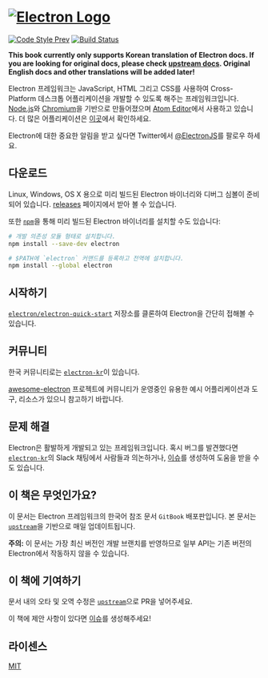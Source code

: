 # [![Electron Logo](http://electron.atom.io/images/electron-logo.svg)](http://electron.atom.io/)

[![Code Style Prev](https://img.shields.io/badge/code%20style-prev-32c8fc.svg?style=flat-square)](https://github.com/preco21/eslint-config-prev)
[![Build Status](https://img.shields.io/travis/preco21/electron-docs/source.svg?style=flat-square)](https://travis-ci.org/preco21/electron-docs)

**This book currently only supports Korean translation of Electron docs. If you are looking for original docs, please check [upstream docs](https://github.com/electron/electron/blob/master/docs/README.md). Original English docs and other translations will be added later!**

Electron 프레임워크는 JavaScript, HTML 그리고 CSS를 사용하여 Cross-Platform 데스크톱 어플리케이션을 개발할 수 있도록 해주는 프레임워크입니다. [Node.js](https://nodejs.org/)와 [Chromium](http://www.chromium.org)을 기반으로 만들어졌으며 [Atom Editor](https://github.com/atom/atom)에서 사용하고 있습니다. 더 많은 어플리케이션은 [이곳](http://electron.atom.io/apps)에서 확인하세요.

Electron에 대한 중요한 알림을 받고 싶다면 Twitter에서 [@ElectronJS](https://twitter.com/electronjs)를 팔로우 하세요.

## 다운로드

Linux, Windows, OS X 용으로 미리 빌드된 Electron 바이너리와 디버그 심볼이 준비되어 있습니다. [releases](https://github.com/electron/electron/releases) 페이지에서 받아 볼 수 있습니다.

또한 [`npm`](https://docs.npmjs.com/)을 통해 미리 빌드된 Electron 바이너리를 설치할 수도 있습니다:

```sh
# 개발 의존성 모듈 형태로 설치합니다.
npm install --save-dev electron

# $PATH에 `electron` 커맨드를 등록하고 전역에 설치합니다.
npm install --global electron
```

## 시작하기

[`electron/electron-quick-start`](https://github.com/electron/electron-quick-start) 저장소를 클론하여 Electron을 간단히 접해볼 수 있습니다.

## 커뮤니티

한국 커뮤니티로는 [`electron-kr`][electron-kr]이 있습니다.

[awesome-electron](https://github.com/sindresorhus/awesome-electron) 프로젝트에 커뮤니티가 운영중인 유용한 예시 어플리케이션과 도구, 리소스가 있으니 참고하기 바랍니다.

## 문제 해결

Electron은 활발하게 개발되고 있는 프레임워크입니다. 혹시 버그를 발견했다면 [`electron-kr`][electron-kr]의 Slack 채팅에서 사람들과 의논하거나, [이슈](https://github.com/electron/electron/issues/new)를 생성하여 도움을 받을 수도 있습니다.

## 이 책은 무엇인가요?

이 문서는 Electron 프레임워크의 한국어 참조 문서 `GitBook` 배포판입니다. 본 문서는 [`upstream`][upstream]을 기반으로 매일 업데이트됩니다.

**주의:** 이 문서는 가장 최신 버전인 개발 브랜치를 반영하므로 일부 API는 기존 버전의 Electron에서 작동하지 않을 수 있습니다.

## 이 책에 기여하기

문서 내의 오타 및 오역 수정은 [`upstream`][upstream]으로 PR을 넣어주세요.

이 책에 제안 사항이 있다면 [이슈](https://github.com/preco21/electron-docs/issues/new)를 생성해주세요!

## 라이센스

[MIT](http://preco.mit-license.org/)

[upstream]: https://github.com/electron/electron
[electron-kr]: http://www.meetup.com/electron-kr/
